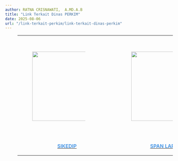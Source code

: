 ```yaml
---
author: RATNA CRISNAWATI,  A.MD.A.B
title: "Link Terkait Dinas PERKIM"
date: 2025-08-06
url: "/link-terkait-perkim/link-terkait-dinas-perkim"
---
```

<figure class="table" style="width:100%;"><table class="ck-table-resized"><colgroup><col style="width:22.21%;"><col style="width:19.78%;"><col style="width:27.59%;"><col style="width:30.42%;"></colgroup><tbody><tr><td><figure class="image image_resized" style="width:56.52%;"><a href="https://sikedip.kalbarprov.go.id/depan" target="_blank" rel="noopener noreferrer"><img style="aspect-ratio:225/225;" src="/images/20250806WB1MRvAKYpTzfV2L.png" width="225" height="225"></a></figure></td><td><figure class="image image_resized" style="width:60.24%;"><a href="https://www.lapor.go.id/" target="_blank" rel="noopener noreferrer"><img style="aspect-ratio:225/225;" src="/images/20250806186p8jcSWND1kIzT.jfif" width="225" height="225"></a></figure></td><td><figure class="image image_resized" style="width:63.61%;"><a href="https://e-dalproperkim.id/" target="_blank" rel="noopener noreferrer"><img style="aspect-ratio:315/143;" src="/images/20250806cjedm8IhpHsQPBvH.png" width="315" height="143"></a></figure></td><td><figure class="image image_resized" style="width:48.87%;"><a href="https://siindah.kalbarprov.go.id/" target="_blank" rel="noopener noreferrer"><img style="aspect-ratio:461/293;" src="/images/20250806Lqj7cuI8FbXytn2x.png" width="461" height="293"></a></figure></td></tr><tr><td><p style="text-align:center;"><a target="_blank" rel="noopener noreferrer" href="https://sikedip.kalbarprov.go.id/depan"><span style="color:hsl(210,75%,60%);"><strong>SIKEDIP</strong></span></a></p></td><td><p style="text-align:center;"><a target="_blank" rel="noopener noreferrer" href="https://www.lapor.go.id/"><span style="color:hsl(210,75%,60%);"><strong>SPAN LAPOR</strong></span></a></p></td><td><p style="text-align:center;"><a target="_blank" rel="noopener noreferrer" href="https://e-dalproperkim.id/"><span style="color:hsl(210,75%,60%);"><strong>EDALPRO PERKIM</strong></span></a></p></td><td><p style="text-align:center;"><a target="_blank" rel="noopener noreferrer" href="https://siindah.kalbarprov.go.id/"><span style="color:hsl(210,75%,60%);"><strong>SIINDAH KALBAR</strong></span></a></p></td></tr></tbody></table></figure>